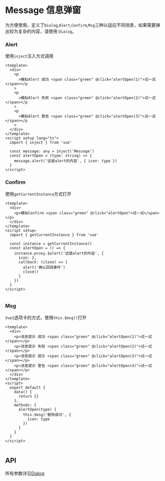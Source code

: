 <!-- Created by 337547038 on 2021/7/4. -->

# Message 信息弹窗

为方便使用，定义了`Dialog`,`Alert`,`Confirm`,`Msg`三种以适应不同场景，如果需要弹出较为复杂的内容，请使用 `Dialog`。

### Alert

使用`inject`注入方式调用

```vue demo
<template>
  <div>
    <p
      >模拟Alert 成功 <span class="green" @click="alertOpen(1)">试一试</span></p
    >
    <p
      >模拟Alert 失败 <span class="green" @click="alertOpen(2)">试一试</span></p
    >
    <p
      >模拟Alert 警告 <span class="green" @click="alertOpen(3)">试一试</span></p
    >
  </div>
</template>
<script setup lang="ts">
  import { inject } from 'vue'

  const message: any = inject('Message')
  const alertOpen = (type: string) => {
    message.alert('这是alert的内容', { icon: type })
  }
</script>

```

### Confirm

使用`getCurrentInstance`方式打开

```vue demo
<template>
  <div>
    <p>模拟Confirm <span class="green" @click="alertOpen">试一试</span></p>
  </div>
</template>
<script setup>
  import { getCurrentInstance } from 'vue'

  const instance = getCurrentInstance()
  const alertOpen = () => {
    instance.proxy.$alert('这是alert的内容', {
      icon: 2,
      callback: (close) => {
        alert('确认回调事件')
        close()
      }
    })
  }
</script>


```

### Msg

`Vue2`选项卡的方式，使用`this.$msg()`打开

```vue demo
<template>
  <div>
    <p>消息提示 成功 <span class="green" @click="alertOpen(1)">试一试</span></p>
    <p>消息提示 失败 <span class="green" @click="alertOpen(2)">试一试</span></p>
    <p>消息提示 提示 <span class="green" @click="alertOpen(3)">试一试</span></p>
    <p>消息提示 警告 <span class="green" @click="alertOpen(4)">试一试</span></p>
  </div>
</template>
<script>
  export default {
    data() {
      return {}
    },
    methods: {
      alertOpen(type) {
        this.$msg('删除成功', {
          icon: type
        })
      }
    }
  }
</script>


```

## API

所有参数详见[Dialog](/#/dialog)
